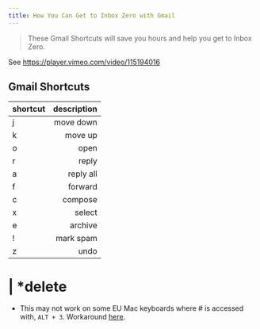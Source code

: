 ```yaml
---
title: How You Can Get to Inbox Zero with Gmail
---
```

> These Gmail Shortcuts will save you hours and help you get to Inbox Zero.

See <a href='https://player.vimeo.com/video/115194016' target='_blank' rel='nofollow'>https://player.vimeo.com/video/115194016</a>

## Gmail Shortcuts

shortcut | description  
-------- | ----------:  
j | move down  
k | move up  
o | open  
r | reply  
a | reply all  
f | forward  
c | compose  
x | select  
e | archive  
! | mark spam  
z | undo

# | *delete

*   This may not work on some EU Mac keyboards where # is accessed with, `ALT + 3`. Workaround <a href='http://toodlepip.co.uk/2010/blog-2010-09-gmail-delete-key-shortcut-uk-apple-users/' target='_blank' rel='nofollow'>here</a>.